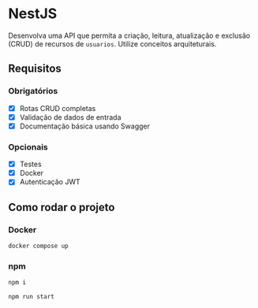 # NestJS

Desenvolva uma API que permita a criação, leitura, atualização e exclusão (CRUD) de recursos de `usuarios`. Utilize conceitos arquiteturais.

## Requisitos

### Obrigatórios

- [X] Rotas CRUD completas
- [X] Validação de dados de entrada
- [X] Documentação básica usando Swagger

### Opcionais

- [X] Testes
- [X] Docker
- [X] Autenticação JWT

## Como rodar o projeto

### Docker
```sh
docker compose up
```

### npm
```sh
npm i
```
```sh
npm run start
```
